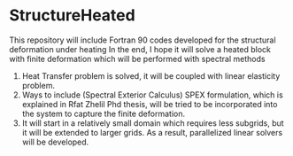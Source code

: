 # StructureHeated
This repository will include Fortran 90 codes developed for the structural deformation under heating 
In the end, I hope it will solve a heated block with finite deformation which will be performed with spectral methods

1) Heat Transfer problem is solved, it will be coupled with linear elasticity problem.
2) Ways to include (Spectral Exterior Calculus) SPEX formulation, which is explained in Rfat Zhelil Phd thesis, 
will be tried to be incorporated into the system to capture the finite deformation. 
3) It will start in a relatively small domain which requires less subgrids, but it will be extended to larger grids. As a result, 
parallelized linear solvers will be developed.
